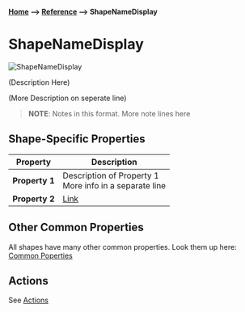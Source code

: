 __[Home](/) --> [Reference](/ref) --> ShapeNameDisplay__

# ShapeNameDisplay

![ShapeNameDisplay](media/ShapeName.png)

(Description Here)

(More Description on seperate line)

> __NOTE__: Notes in this format.
> More note lines here 

## Shape-Specific Properties

| Property | Description |
| -------- | ----------- |
| __Property 1__ | Description of Property 1<br>More info in a separate line |
| __Property 2__ | [Link](common/property2.md) |


## Other Common Properties
All shapes have many other common properties. Look them up here: [Common Poperties](common/README.md)

## Actions
See [Actions](common/Actions.md)
